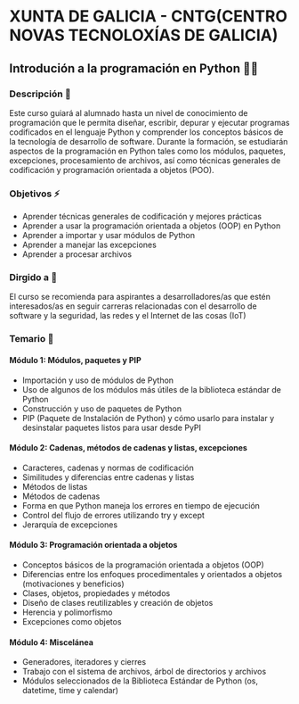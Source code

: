 # XUNTA DE GALICIA - CNTG(CENTRO NOVAS TECNOLOXÍAS DE GALICIA)

## Introdución a la programación en Python :technologist:

### Descripción :page_facing_up:
Este curso guiará al alumnado hasta un nivel de conocimiento de programación que le permita diseñar, 
escribir, depurar y ejecutar programas codificados en el lenguaje Python y comprender los conceptos básicos de la tecnología de desarrollo de software. 
Durante la formación, se estudiarán aspectos de la programación en Python tales como los módulos, paquetes, excepciones, procesamiento de archivos, 
así como técnicas generales de codificación y programación orientada a objetos (POO).

### Objetivos :zap:
* Aprender técnicas generales de codificación y mejores prácticas
* Aprender a usar la programación orientada a objetos (OOP) en Python
* Aprender a importar y usar módulos de Python
* Aprender a manejar las excepciones
* Aprender a procesar archivos

### Dirgido a :necktie:
El curso se recomienda para aspirantes a desarrolladores/as que estén interesados/as en seguir carreras relacionadas con el desarrollo de software y la seguridad, las redes y el Internet de las cosas (IoT)

### Temario :memo:
#### Módulo 1: Módulos, paquetes y PIP
* Importación y uso de módulos de Python
* Uso de algunos de los módulos más útiles de la biblioteca estándar de Python
* Construcción y uso de paquetes de Python
* PIP (Paquete de Instalación de Python) y cómo usarlo para instalar y desinstalar paquetes listos para usar desde PyPI
#### Módulo 2: Cadenas, métodos de cadenas y listas, excepciones
* Caracteres, cadenas y normas de codificación
* Similitudes y diferencias entre cadenas y listas
* Métodos de listas
* Métodos de cadenas
* Forma en que Python maneja los errores en tiempo de ejecución
* Control del flujo de errores utilizando try y except
* Jerarquía de excepciones
#### Módulo 3: Programación orientada a objetos
* Conceptos básicos de la programación orientada a objetos (OOP)
* Diferencias entre los enfoques procedimentales y orientados a objetos (motivaciones y beneficios)
* Clases, objetos, propiedades y métodos
* Diseño de clases reutilizables y creación de objetos
* Herencia y polimorfismo
* Excepciones como objetos
#### Módulo 4: Miscelánea
* Generadores, iteradores y cierres
* Trabajo con el sistema de archivos, árbol de directorios y archivos
* Módulos seleccionados de la Biblioteca Estándar de Python (os, datetime, time y calendar)
